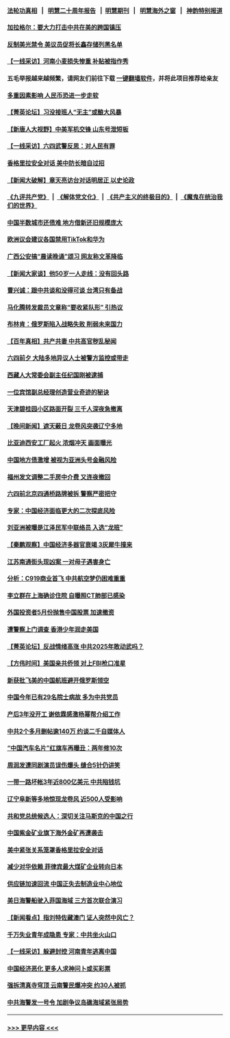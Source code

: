 #### [法轮功真相](https://github.com/gfw-breaker/truth/blob/master/README.md?t=0) &nbsp;&nbsp;|&nbsp;&nbsp; [明慧二十周年报告](https://github.com/gfw-breaker/mh-reports/blob/master/README.md?t=0) &nbsp;&nbsp;|&nbsp;&nbsp;[明慧期刊](https://github.com/gfw-breaker/mh-qikan) &nbsp;&nbsp;|&nbsp;&nbsp; [明慧海外之窗](https://github.com/gfw-breaker/mh-news/blob/master/README.md?t=0) &nbsp;&nbsp;|&nbsp;&nbsp; [神韵特别报道](https://github.com/gfw-breaker/mh-news/blob/master/shenyun.md?t=0)
#### [加拉格尔：要大力打击中共在美的跨国镇压](../pages/nsc413/n14009013.md?t=06030643) 
#### [反制美光禁令 美议员促将长鑫存储列黑名单](../pages/nsc413/n14009028.md?t=06030643) 
#### [【一线采访】河南小麦损失惨重 补贴被指作秀](../pages/nsc413/n14008833.md?t=06030643) 
#### 五毛举报越来越频繁，请网友们前往下载 [一键翻墙软件](https://github.com/gfw-breaker/ssr-accounts)，并将此项目推荐给亲友
#### [多重因素影响 人民币恐进一步走软](../pages/nsc413/n14009024.md?t=06030643) 
#### [【菁英论坛】习没接班人“无主”或酿大风暴](../pages/nsc413/n14009004.md?t=06030643) 
#### [【新唐人大视野】中美军机交锋 山东号泄短板](../pages/nsc413/n14008983.md?t=06030643) 
#### [【一线采访】六四武警反思：对人民有罪](../pages/nsc413/n14008993.md?t=06030643) 
#### [香格里拉安全对话 美中防长暗自过招](../pages/nsc413/n14008973.md?t=06030643) 
#### [【新闻大破解】章天亮访台对话明居正 以史论政](../pages/nsc413/n14008980.md?t=06030643) 
#### [《九评共产党》](https://github.com/begood0513/9ping.md/blob/master/README.md) &nbsp;|&nbsp; [《解体党文化》](../../../../jtdwh.md/blob/master/README.md)  &nbsp;|&nbsp; [《共产主义的终极目的》](../../../../gczydzjmd.md/blob/master/README.md) &nbsp;|&nbsp; [《魔鬼在统治我们的世界》](../../../../mgztzwmdsj.md/blob/master/README.md) 
#### [中国半数城市还债难 地方借新还旧规模庞大](../pages/nsc413/n14008739.md?t=06030643) 
#### [欧洲议会建议各国禁用TikTok和华为](../pages/nsc413/n14008975.md?t=06030643) 
#### [广西公安搞“晨读晚诵”颂习 网友称文革降临](../pages/nsc413/n14008946.md?t=06030643) 
#### [【新闻大家谈】他50岁一人走线：没有回头路](../pages/nsc413/n14008870.md?t=06030643) 
#### [曹兴诚：跟中共谈和没得可谈 台湾只有备战](../pages/nsc413/n14008722.md?t=06030643) 
#### [马化腾转发裁员文章称“要收紧队形” 引热议](../pages/nsc413/n14008774.md?t=06030643) 
#### [布林肯：俄罗斯陷入战略失败 削弱未来国力](../pages/nsc413/n14008868.md?t=06030643) 
#### [【百年真相】共产共妻 中共高官秽乱秘闻](../pages/nsc413/n14008194.md?t=06030643) 
#### [六四前夕 大陆多地异议人士被警方监控或带走](../pages/nsc413/n14008691.md?t=06030643) 
#### [西藏人大常委会副主任纪国刚被逮捕](../pages/nsc413/n14008813.md?t=06030643) 
#### [一位宾馆副总经理创造营业奇迹的秘诀](../pages/nsc413/n14003866.md?t=06030643) 
#### [天津碧桂园小区路面开裂 三千人深夜急撤离](../pages/nsc413/n14008707.md?t=06030643) 
#### [【晚间新闻】遮天蔽日 龙卷风突袭辽宁多地](../pages/nsc413/n14008164.md?t=06030643) 
#### [比亚迪西安工厂起火 浓烟冲天 画面曝光](../pages/nsc413/n14008510.md?t=06030643) 
#### [中国地方债激增 被视为亚洲头号金融风险](../pages/nsc413/n14008642.md?t=06030643) 
#### [福州发文调整二手房中介费 又连夜撤回](../pages/nsc413/n14008597.md?t=06030643) 
#### [六四前北京四通桥路牌被拆 警察严密把守](../pages/nsc413/n14008612.md?t=06030643) 
#### [专家：中国经济面临更大的二次探底风险](../pages/nsc413/n14008429.md?t=06030643) 
#### [刘亚洲被曝是江泽民军中联络员 入选“龙班”](../pages/nsc413/n14008517.md?t=06030643) 
#### [【秦鹏观察】中国经济多器官衰竭 3灰犀牛撞来](../pages/nsc413/n14008419.md?t=06030643) 
#### [江苏南通街头现凶案 一对母子遇害身亡](../pages/nsc413/n14008504.md?t=06030643) 
#### [分析：C919商业首飞 中共航空梦仍困难重重](../pages/nsc413/n14008296.md?t=06030643) 
#### [李立群在上海确诊住院 自曝照CT肺部已感染](../pages/nsc413/n14008358.md?t=06030643) 
#### [外国投资者5月份抛售中国股票 加速撤资](../pages/nsc413/n14008362.md?t=06030643) 
#### [遭警察上门调查 香港少年润走美国](../pages/nsc413/n14008372.md?t=06030643) 
#### [【菁英论坛】反战情绪高涨 中共2025年敢动武吗？](../pages/nsc413/n14008400.md?t=06030643) 
#### [【方伟时间】美国亲共侨领 对上FBI枪口准星](../pages/nsc413/n14008414.md?t=06030643) 
#### [新获批飞美的中国航班避开俄罗斯领空](../pages/nsc413/n14008363.md?t=06030643) 
#### [中国今年已有29名院士病故 多为中共党员](../pages/nsc413/n14007969.md?t=06030643) 
#### [产后3年没开工 谢依霖感激杨幂帮介绍工作](../pages/nsc413/n14008272.md?t=06030643) 
#### [中共2个多月删帖逾140万 约谈二千自媒体人](../pages/nsc413/n14006901.md?t=06030643) 
#### [“中国汽车名片”红旗车再曝丑：两年修10次](../pages/nsc413/n14008350.md?t=06030643) 
#### [周润发遭同剧演员误伤爆头 缝合5针仍讲笑](../pages/nsc413/n14008307.md?t=06030643) 
#### [一带一路坏帐3年近800亿美元 中共陷钱坑](../pages/nsc413/n14008263.md?t=06030643) 
#### [辽宁阜新等多地惊现龙卷风 近500人受影响](../pages/nsc413/n14007991.md?t=06030643) 
#### [共和党总统候选人：深切关注马斯克的中国之行](../pages/nsc413/n14008250.md?t=06030643) 
#### [中国紫金矿业旗下海外金矿再遭袭击](../pages/nsc413/n14008251.md?t=06030643) 
#### [美中紧张关系笼罩香格里拉安全对话](../pages/nsc413/n14008258.md?t=06030643) 
#### [减少对华依赖 菲律宾最大煤矿企业转向日本](../pages/nsc413/n14008247.md?t=06030643) 
#### [供应链加速回流 中国正失去制造业中心地位](../pages/nsc413/n14008248.md?t=06030643) 
#### [美日海警船驶入菲国海域 三方首次联合演习](../pages/nsc413/n14008145.md?t=06030643) 
#### [【新闻看点】指刘特佐藏澳门 证人突然中风亡？](../pages/nsc413/n14008123.md?t=06030643) 
#### [千万失业青年成隐患 专家：中共坐火山口](../pages/nsc413/n14008027.md?t=06030643) 
#### [【一线采访】躲避封控 河南青年逃离中国](../pages/nsc413/n14007961.md?t=06030643) 
#### [中国经济恶化 更多人求神问卜或买彩票](../pages/nsc413/n14008046.md?t=06030643) 
#### [强拆清真寺穹顶 云南警民爆冲突 约30人被抓](../pages/nsc413/n14008044.md?t=06030643) 
#### [中共海警发一号令 加剧争议岛礁海域紧张局势](../pages/nsc413/n14007942.md?t=06030643) 

----
#### [ >>> 更早内容 <<< ](../indexes/nsc413-earlier.md)
